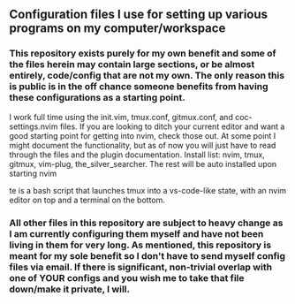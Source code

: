 ## Configuration files I use for setting up various programs on my computer/workspace
### This repository exists purely for my own benefit and some of the files herein may contain large sections, or be almost entirely, code/config that are not my own. The only reason this is public is in the off chance someone benefits from having these configurations as a starting point.

I work full time using the init.vim, tmux.conf, gitmux.conf, and coc-settings.nvim files. If you are looking to ditch your current editor and want a good starting point for getting into nvim, check those out. At some point I might document the functionality, but as of now you will just have to read through the files and the plugin documentation. Install list: nvim, tmux, gitmux, vim-plug, the_silver_searcher. The rest will be auto installed upon starting nvim

te is a bash script that launches tmux into a vs-code-like state, with an nvim editor on top and a terminal on the bottom.

### All other files in this repository are subject to heavy change as I am currently configuring them myself and have not been living in them for very long. As mentioned, this repository is meant for my sole benefit so I don't have to send myself config files via email. If there is significant, non-trivial overlap with one of YOUR configs and you wish me to take that file down/make it private, I will.
